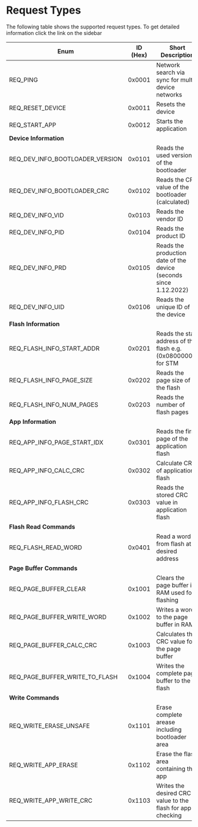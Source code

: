 # Request Types

The following table shows the supported request types. To get detailed information click the link on the sidebar


| Enum                                  | ID (Hex) | Short Description                                                | Implemented | Tested |
|---------------------------------------|----------|------------------------------------------------------------------|-------------|--------|
| REQ_PING                              | 0x0001   | Network search via sync for multi device networks                  | yes         | yes    |
| REQ_RESET_DEVICE                      | 0x0011   | Resets the device                                                  | yes         | yes    |
| REQ_START_APP                         | 0x0012   | Starts the application                                             | yes         | yes    |
| **Device Information**                |  
| REQ_DEV_INFO_BOOTLOADER_VERSION       | 0x0101   | Reads the used version of the bootloader                           | yes         | yes    |
| REQ_DEV_INFO_BOOTLOADER_CRC           | 0x0102   | Reads the CRC value of the bootloader (calculated)                 | yes         | yes    |
| REQ_DEV_INFO_VID                      | 0x0103   | Reads the vendor ID                                                | yes         | yes    |
| REQ_DEV_INFO_PID                      | 0x0104   | Reads the product ID                                               | yes         | yes    |
| REQ_DEV_INFO_PRD                      | 0x0105   | Reads the production date of the device (seconds since 1.12.2022)  | yes         | yes    |
| REQ_DEV_INFO_UID                      | 0x0106   | Reads the unique ID of the device                                  | yes         | yes    |
| **Flash Information**                 |  
| REQ_FLASH_INFO_START_ADDR             | 0x0201   | Reads the start address of the flash e.g. (0x08000000) for STM     | no          | no     |
| REQ_FLASH_INFO_PAGE_SIZE              | 0x0202   | Reads the page size of the flash                                   | no          | no     |
| REQ_FLASH_INFO_NUM_PAGES              | 0x0203   | Reads the number of flash pages                                    | no          | no     |
| **App Information**                   |  
| REQ_APP_INFO_PAGE_START_IDX           | 0x0301   | Reads the first page of the application flash                      | no          | no     |
| REQ_APP_INFO_CALC_CRC                 | 0x0302   | Calculate CRC of application flash                                 | no          | no     |
| REQ_APP_INFO_FLASH_CRC                | 0x0303   | Reads the stored CRC value in application flash                    | no          | no     |
| **Flash Read Commands**               |  
| REQ_FLASH_READ_WORD                   | 0x0401   | Read a word from flash at desired address                          | no          | no     |
| **Page Buffer Commands**              |  
| REQ_PAGE_BUFFER_CLEAR                 | 0x1001   | Clears the page buffer in RAM used for flashing                    | no          | no     |
| REQ_PAGE_BUFFER_WRITE_WORD            | 0x1002   | Writes a word to the page buffer in RAM                            | no          | no     |
| REQ_PAGE_BUFFER_CALC_CRC              | 0x1003   | Calculates the CRC value for the page buffer                       | no          | no     |
| REQ_PAGE_BUFFER_WRITE_TO_FLASH        | 0x1004   | Writes the complete page buffer to the flash                       | no          | no     |
| **Write Commands**                    |  
| REQ_WRITE_ERASE_UNSAFE                | 0x1101   | Erase complete arease including bootloader area                    | no          | no     |
| REQ_WRITE_APP_ERASE                   | 0x1102   | Erase the flash area containing the app                            | no          | no     |
| REQ_WRITE_APP_WRITE_CRC               | 0x1103   | Writes the desired CRC value to the flash for app checking         | no          | no     |
  